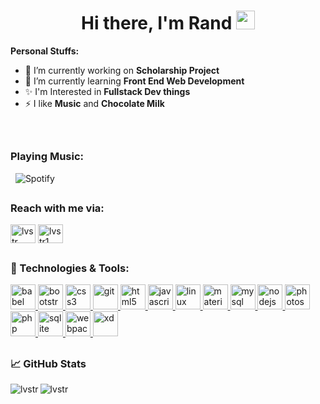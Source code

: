 <h1 align="center">Hi there, I'm Rand <img src="https://raw.githubusercontent.com/sProDev/sProDev/master/images/wave.gif" width="30px"></h1>



**Personal Stuffs:**
- 🔭 I’m currently working on **Scholarship Project**
- 🌱 I’m currently learning **Front End Web Development**
- ✨ I'm Interested in **Fullstack Dev things**
- ⚡ I like **Music** and **Chocolate Milk**

<br>

## <h3 align="left">Playing Music:</h3>

&nbsp; ![Spotify](https://spotify-seven-rho.vercel.app/api/spotify)
<br>
  
## <h3 align="left">Reach with me via:</h3>

<p align="left">
<a href="https://twitter.com/lvstr__" target="blank"><img align="center" src="https://cdn.jsdelivr.net/npm/simple-icons@3.0.1/icons/twitter.svg" alt="lvstr__" height="30" width="40"/></a>
<a href="https://fb.com/lvstr1" target="blank"><img align="center" src="https://cdn.jsdelivr.net/npm/simple-icons@3.0.1/icons/facebook.svg" alt="lvstr1" height="30"width="40"/></a 
  <br>

## <h3 align="left">🔧 Technologies & Tools:</h3>

<p align="left"> <a href="https://babeljs.io/" target="_blank"> <img src="https://www.vectorlogo.zone/logos/babeljs/babeljs-icon.svg" alt="babel" width="40" height="40"/> </a> <a href="https://getbootstrap.com" target="_blank"> <img src="https://devicons.github.io/devicon/devicon.git/icons/bootstrap/bootstrap-plain.svg" alt="bootstrap" width="40" height="40"/> </a> <a href="https://www.w3schools.com/css/" target="_blank"> <img src="https://devicons.github.io/devicon/devicon.git/icons/css3/css3-original-wordmark.svg" alt="css3" width="40" height="40"/> </a> <a href="https://git-scm.com/" target="_blank"> <img src="https://www.vectorlogo.zone/logos/git-scm/git-scm-icon.svg" alt="git" width="40" height="40"/> </a> <a href="https://www.w3.org/html/" target="_blank"> <img src="https://devicons.github.io/devicon/devicon.git/icons/html5/html5-original-wordmark.svg" alt="html5" width="40" height="40"/> </a> <a href="https://developer.mozilla.org/en-US/docs/Web/JavaScript" target="_blank"> <img src="https://devicons.github.io/devicon/devicon.git/icons/javascript/javascript-original.svg" alt="javascript" width="40" height="40"/> </a> <a href="https://www.linux.org/" target="_blank"> <img src="https://devicons.github.io/devicon/devicon.git/icons/linux/linux-original.svg" alt="linux" width="40" height="40"/> </a> <a href="https://materializecss.com/" target="_blank"> <img src="https://raw.githubusercontent.com/prplx/svg-logos/5585531d45d294869c4eaab4d7cf2e9c167710a9/svg/materialize.svg" alt="materialize" width="40" height="40"/> </a> <a href="https://www.mysql.com/" target="_blank"> <img src="https://devicons.github.io/devicon/devicon.git/icons/mysql/mysql-original-wordmark.svg" alt="mysql" width="40" height="40"/> </a> <a href="https://nodejs.org" target="_blank"> <img src="https://devicons.github.io/devicon/devicon.git/icons/nodejs/nodejs-original-wordmark.svg" alt="nodejs" width="40" height="40"/> </a> <a href="https://www.photoshop.com/en" target="_blank"> <img src="https://devicons.github.io/devicon/devicon.git/icons/photoshop/photoshop-plain.svg" alt="photoshop" width="40" height="40"/> </a> <a href="https://www.php.net" target="_blank"> <img src="https://devicons.github.io/devicon/devicon.git/icons/php/php-original.svg" alt="php" width="40" height="40"/> </a> <a href="https://www.sqlite.org/" target="_blank"> <img src="https://www.vectorlogo.zone/logos/sqlite/sqlite-icon.svg" alt="sqlite" width="40" height="40"/> </a> <a href="https://webpack.js.org" target="_blank"> <img src="https://devicons.github.io/devicon/devicon.git/icons/webpack/webpack-original.svg" alt="webpack" width="40" height="40"/> </a> <a href="https://www.adobe.com/products/xd.html" target="_blank"> <img src="https://cdn.worldvectorlogo.com/logos/adobe-xd.svg" alt="xd" width="40" height="40"/> </a> </p>


## <h3 align="left">&#x1f4c8; GitHub Stats</h3>

<p><img align="left" src="https://github-readme-stats.vercel.app/api/top-langs?username=lvstr&show_icons=true&locale=en&layout=compact" alt="lvstr" /></p>

<p><img align="center" src="https://github-readme-stats.vercel.app/api?username=lvstr&show_icons=true&locale=en" alt="lvstr" /></p>
